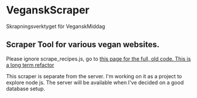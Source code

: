 # VeganskScraper
Skrapningsverktyget för VeganskMiddag

## Scraper Tool for various vegan websites.

Please ignore scrape_recipes.js, go to [this page for the full, old code. This is a long term refactor](https://github.com/karlPet/VeganskMiddag)

This scraper is separate from the server. I'm working on it as a project to explore node js. The server
will be available when I've decided on a good database setup.
